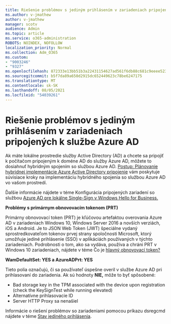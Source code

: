 ```yaml
---
title: Riešenie problémov s jediným prihlásením v zariadeniach pripojených k službe Azure AD
ms.author: v-jmathew
author: v-jmathew
manager: scotv
audience: Admin
ms.topic: article
ms.service: o365-administration
ROBOTS: NOINDEX, NOFOLLOW
localization_priority: Normal
ms.collection: Adm_O365
ms.custom:
- "9003246"
- "9327"
ms.openlocfilehash: 872333e13bb51b3a22431154627ad561f6db88c681c9eeee523fdd09e58c0371
ms.sourcegitcommit: b5f7da89a650d2915dc652449623c78be6247175
ms.translationtype: MT
ms.contentlocale: sk-SK
ms.lasthandoff: 08/05/2021
ms.locfileid: "54039261"
---
```

# <a name="troubleshoot-single-sign-on-for-azure-ad-joined-devices"></a>Riešenie problémov s jediným prihlásením v zariadeniach pripojených k službe Azure AD

Ak máte lokálne prostredie služby Active Directory (AD) a chcete sa pripojiť k počítačom pripojeným k doméne AD do služby Azure AD, môžete to dosiahnuť hybridným spojením so službou Azure AD. [Postup: Plánovanie hybridnej implementácie Azure Active Directory pripojenie](https://docs.microsoft.com/azure/active-directory/devices/hybrid-azuread-join-plan) vám poskytuje súvisiace kroky na implementáciu hybridného spojenia so službou Azure AD vo vašom prostredí.

Ďalšie informácie nájdete v téme Konfigurácia pripojených zariadení so službou [Azure AD pre lokálne Single-Sign v Windows Hello for Business.](https://docs.microsoft.com/windows/security/identity-protection/hello-for-business/hello-hybrid-aadj-sso-base)

**Problémy s primárnym obnovovacím tokenom (PRT)**

Primárny obnovovací token (PRT) je kľúčovou artefaktou overovania Azure AD v zariadeniach Windows 10, Windows Server 2016 a novších verziách, iOS a Android. Je to JSON Web Token (JWT) špeciálne vydaný sprostredkovateľom tokenov prvej strany spoločnosti Microsoft, ktorý umožňuje jediné prihlásenie (SSO) v aplikáciách používaných v týchto zariadeniach. Podrobnosti o tom, ako sa vydáva, používa a chráni PRT v Windows 10 zariadeniach, nájdete v téme Čo je [hlavný obnovovací token?](https://docs.microsoft.com/azure/active-directory/devices/concept-primary-refresh-token)

**WamDefaultSet: YES a AzureADPrt: YES**

Tieto polia označujú, či sa používateľ úspešne overil v službe Azure AD pri prihlasovaní do zariadenia. Ak sú hodnoty **NIE,** môže to byť spôsobené:

- Bad storage key in the TPM associated with the device upon registration (check the KeySignTest while running elevated)
- Alternatívne prihlasovacie ID
- Server HTTP Proxy sa nenašiel

Informácie o riešení problémov so zariadeniami pomocou príkazu dsregcmd nájdete v téme [Stav jediného prihlásenia](https://docs.microsoft.com/azure/active-directory/devices/troubleshoot-device-dsregcmd#sso-state).
